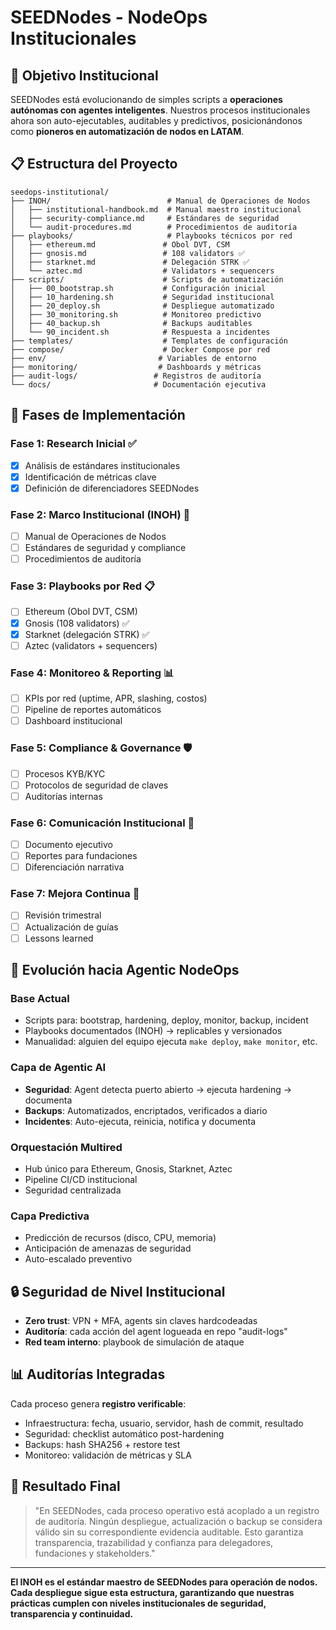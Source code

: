 # SEEDNodes - NodeOps Institucionales

## 🎯 Objetivo Institucional

SEEDNodes está evolucionando de simples scripts a **operaciones autónomas con agentes inteligentes**. Nuestros procesos institucionales ahora son auto-ejecutables, auditables y predictivos, posicionándonos como **pioneros en automatización de nodos en LATAM**.

## 📋 Estructura del Proyecto

```
seedops-institutional/
├── INOH/                          # Manual de Operaciones de Nodos
│   ├── institutional-handbook.md  # Manual maestro institucional
│   ├── security-compliance.md     # Estándares de seguridad
│   └── audit-procedures.md        # Procedimientos de auditoría
├── playbooks/                     # Playbooks técnicos por red
│   ├── ethereum.md               # Obol DVT, CSM
│   ├── gnosis.md                 # 108 validators ✅
│   ├── starknet.md               # Delegación STRK ✅
│   └── aztec.md                  # Validators + sequencers
├── scripts/                      # Scripts de automatización
│   ├── 00_bootstrap.sh           # Configuración inicial
│   ├── 10_hardening.sh           # Seguridad institucional
│   ├── 20_deploy.sh              # Despliegue automatizado
│   ├── 30_monitoring.sh          # Monitoreo predictivo
│   ├── 40_backup.sh              # Backups auditables
│   └── 90_incident.sh            # Respuesta a incidentes
├── templates/                    # Templates de configuración
├── compose/                      # Docker Compose por red
├── env/                         # Variables de entorno
├── monitoring/                  # Dashboards y métricas
├── audit-logs/                 # Registros de auditoría
└── docs/                       # Documentación ejecutiva
```

## 🚀 Fases de Implementación

### Fase 1: Research Inicial ✅
- [x] Análisis de estándares institucionales
- [x] Identificación de métricas clave
- [x] Definición de diferenciadores SEEDNodes

### Fase 2: Marco Institucional (INOH) 🔄
- [ ] Manual de Operaciones de Nodos
- [ ] Estándares de seguridad y compliance
- [ ] Procedimientos de auditoría

### Fase 3: Playbooks por Red 📋
- [ ] Ethereum (Obol DVT, CSM)
- [x] Gnosis (108 validators) ✅
- [x] Starknet (delegación STRK) ✅
- [ ] Aztec (validators + sequencers)

### Fase 4: Monitoreo & Reporting 📊
- [ ] KPIs por red (uptime, APR, slashing, costos)
- [ ] Pipeline de reportes automáticos
- [ ] Dashboard institucional

### Fase 5: Compliance & Governance 🛡️
- [ ] Procesos KYB/KYC
- [ ] Protocolos de seguridad de claves
- [ ] Auditorías internas

### Fase 6: Comunicación Institucional 📢
- [ ] Documento ejecutivo
- [ ] Reportes para fundaciones
- [ ] Diferenciación narrativa

### Fase 7: Mejora Continua 🔄
- [ ] Revisión trimestral
- [ ] Actualización de guías
- [ ] Lessons learned

## 🤖 Evolución hacia Agentic NodeOps

### Base Actual
- Scripts para: bootstrap, hardening, deploy, monitor, backup, incident
- Playbooks documentados (INOH) → replicables y versionados
- Manualidad: alguien del equipo ejecuta `make deploy`, `make monitor`, etc.

### Capa de Agentic AI
- **Seguridad**: Agent detecta puerto abierto → ejecuta hardening → documenta
- **Backups**: Automatizados, encriptados, verificados a diario
- **Incidentes**: Auto-ejecuta, reinicia, notifica y documenta

### Orquestación Multired
- Hub único para Ethereum, Gnosis, Starknet, Aztec
- Pipeline CI/CD institucional
- Seguridad centralizada

### Capa Predictiva
- Predicción de recursos (disco, CPU, memoria)
- Anticipación de amenazas de seguridad
- Auto-escalado preventivo

## 🔒 Seguridad de Nivel Institucional

- **Zero trust**: VPN + MFA, agents sin claves hardcodeadas
- **Auditoría**: cada acción del agent logueada en repo "audit-logs"
- **Red team interno**: playbook de simulación de ataque

## 📊 Auditorías Integradas

Cada proceso genera **registro verificable**:
- Infraestructura: fecha, usuario, servidor, hash de commit, resultado
- Seguridad: checklist automático post-hardening
- Backups: hash SHA256 + restore test
- Monitoreo: validación de métricas y SLA

## 🎯 Resultado Final

> "En SEEDNodes, cada proceso operativo está acoplado a un registro de auditoría. Ningún despliegue, actualización o backup se considera válido sin su correspondiente evidencia auditable. Esto garantiza transparencia, trazabilidad y confianza para delegadores, fundaciones y stakeholders."

---

**El INOH es el estándar maestro de SEEDNodes para operación de nodos. Cada despliegue sigue esta estructura, garantizando que nuestras prácticas cumplen con niveles institucionales de seguridad, transparencia y continuidad.**

